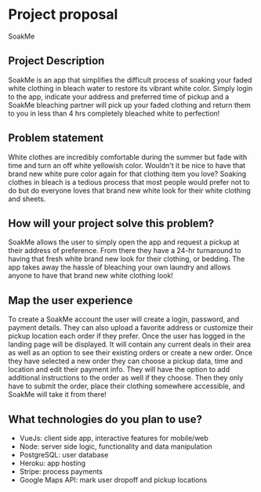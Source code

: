 # Project proposal
SoakMe

## Project Description
SoakMe is an app that simplifies the difficult process of soaking your faded white clothing in bleach water to restore its vibrant white color. Simply login to the app, indicate your address and preferred time of pickup and a SoakMe bleaching partner will pick up your faded clothing and return them to you in less than 4 hrs completely bleached white to perfection! 

## Problem statement
White clothes are incredibly comfortable during the summer but fade with time and turn an off white yellowish color. Wouldn't it be nice to have that brand new white pure color again for that clothing item you love? Soaking clothes in bleach is a tedious process that most people would prefer not to do but do everyone loves that brand new white look for their white clothing and sheets. 

## How will your project solve this problem?
SoakMe allows the user to simply open the app and request a pickup at their address of preference. From there they have a 24-hr turnaround to having that fresh white brand new look for their clothing, or bedding. The app takes away the hassle of bleaching your own laundry and allows anyone to have that brand new white clothing look!


## Map the user experience
To create a SoakMe account the user will create a login, password, and payment details. They can also upload a favorite address or customize their pickup location each order if they prefer. Once the user has logged in the landing page will be displayed. It will contain any current deals in their area as well as an option to see their existing orders or create a new order. Once they have selected a new order they can choose a pickup data, time and location and edit their payment info. They will have the option to add additional instructions to the order as well if they choose. Then they only have to submit the order, place their clothing somewhere accessible, and SoakMe will take it from there!


## What technologies do you plan to use?
- VueJs: client side app, interactive features for mobile/web
- Node: server side logic, functionality and data manipulation
- PostgreSQL: user database
- Heroku: app hosting
- Stripe: process payments
- Google Maps API: mark user dropoff and pickup locations